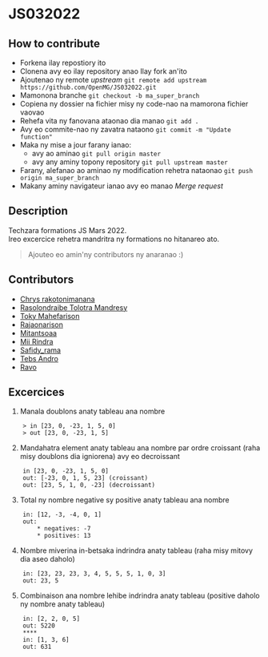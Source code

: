 # JS032022

## How to contribute

- Forkena ilay repostiory ito
- Clonena avy eo ilay repository anao Ilay fork an'ito
- Ajoutenao ny remote *upstream* `git remote add upstream https://github.com/OpenMG/JS032022.git`
- Mamonona branche `git checkout -b ma_super_branch`
- Copiena ny dossier na fichier misy ny code-nao na mamorona fichier vaovao
- Rehefa vita ny fanovana ataonao dia manao `git add .`
- Avy eo commite-nao ny zavatra nataono `git commit -m "Update function"`
- Maka ny mise a jour farany ianao:
  - avy ao aminao `git pull origin master`
  - avy any aminy topony repository `git pull upstream master`
- Farany, alefanao ao aminao ny modification rehetra nataonao `git push origin ma_super_branch`
- Makany aminy navigateur ianao avy eo manao *Merge request*

## Description

Techzara formations JS Mars 2022.  
Ireo excercice rehetra mandritra ny formations no hitanareo ato.

> Ajouteo eo amin'ny contributors ny anaranao :) 
## Contributors
- [Chrys rakotonimanana](https://github.com/chrys-elrak)
- [Rasolondraibe Tolotra Mandresy](https://github.com/TolotraMandresy)
- [Toky Mahefarison](https://github.com/gituxmanjaka)
- [Rajaonarison](https://github.com/MorenoRajaonarison)
- [Mitantsoaa](https://github.com/Mitantsoaa)
- [Mii Rindra](https://github.com/MiiRindra)
- [Safidy_rama](https://github.com/safidy10)
- [Tebs Andro](https://github.com/TebsGasy)
- [Ravo](https://github.com/epramh)

## Excercices


1. Manala doublons anaty tableau ana nombre  

```
    > in [23, 0, -23, 1, 5, 0]  
    > out [23, 0, -23, 1, 5]  
```

2. Mandahatra element anaty tableau ana nombre par ordre croissant (raha misy doublons dia igniorena) avy eo decroissant

```
    in [23, 0, -23, 1, 5, 0]  
    out: [-23, 0, 1, 5, 23] (croissant)
    out: [23, 5, 1, 0, -23] (decroissant)
```

3. Total ny nombre negative sy positive anaty tableau ana nombre
```
    in: [12, -3, -4, 0, 1]
    out:
        * negatives: -7
        * positives: 13
```

4. Nombre miverina in-betsaka indrindra anaty tableau (raha misy mitovy dia aseo daholo)

```
    in: [23, 23, 23, 3, 4, 5, 5, 5, 1, 0, 3]
    out: 23, 5
```

5. Combinaison ana nombre lehibe indrindra anaty tableau (positive daholo ny nombre anaty tableau)

```
    in: [2, 2, 0, 5]
    out: 5220
    ****
    in: [1, 3, 6]
    out: 631
```
